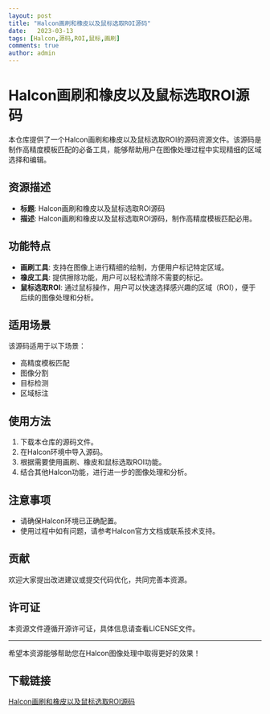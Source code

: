 ```yaml
---
layout: post
title: "Halcon画刷和橡皮以及鼠标选取ROI源码"
date:   2023-03-13
tags: [Halcon,源码,ROI,鼠标,画刷]
comments: true
author: admin
---
```

# Halcon画刷和橡皮以及鼠标选取ROI源码

本仓库提供了一个Halcon画刷和橡皮以及鼠标选取ROI的源码资源文件。该源码是制作高精度模板匹配的必备工具，能够帮助用户在图像处理过程中实现精细的区域选择和编辑。

## 资源描述

- **标题**: Halcon画刷和橡皮以及鼠标选取ROI源码
- **描述**: Halcon画刷和橡皮以及鼠标选取ROI源码，制作高精度模板匹配必用。

## 功能特点

- **画刷工具**: 支持在图像上进行精细的绘制，方便用户标记特定区域。
- **橡皮工具**: 提供擦除功能，用户可以轻松清除不需要的标记。
- **鼠标选取ROI**: 通过鼠标操作，用户可以快速选择感兴趣的区域（ROI），便于后续的图像处理和分析。

## 适用场景

该源码适用于以下场景：

- 高精度模板匹配
- 图像分割
- 目标检测
- 区域标注

## 使用方法

1. 下载本仓库的源码文件。
2. 在Halcon环境中导入源码。
3. 根据需要使用画刷、橡皮和鼠标选取ROI功能。
4. 结合其他Halcon功能，进行进一步的图像处理和分析。

## 注意事项

- 请确保Halcon环境已正确配置。
- 使用过程中如有问题，请参考Halcon官方文档或联系技术支持。

## 贡献

欢迎大家提出改进建议或提交代码优化，共同完善本资源。

## 许可证

本资源文件遵循开源许可证，具体信息请查看LICENSE文件。

---

希望本资源能够帮助您在Halcon图像处理中取得更好的效果！

## 下载链接

[Halcon画刷和橡皮以及鼠标选取ROI源码](https://pan.quark.cn/s/d8e7efec210b)